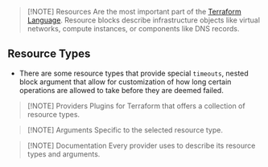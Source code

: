 > [!NOTE] Resources
> Are the most important part of the [Terraform Language](03-Terraform%20Language.md). 
> Resource blocks describe infrastructure objects like virtual networks, compute instances, or components like DNS records.

## Resource Types
- There are some resource types that provide special `timeouts`, nested block argument that allow for customization of how long certain operations are allowed to take before they are deemed failed.

> [!NOTE] Providers
> Plugins for Terraform that offers a collection of resource types.


> [!NOTE] Arguments
> Specific to the selected resource type.


> [!NOTE] Documentation
> Every provider uses to describe its resource types and arguments.


